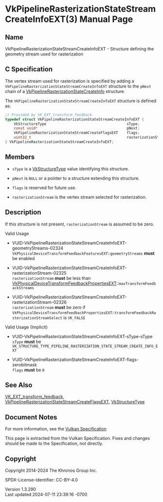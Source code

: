 # VkPipelineRasterizationStateStreamCreateInfoEXT(3) Manual Page

## Name

VkPipelineRasterizationStateStreamCreateInfoEXT - Structure defining the
geometry stream used for rasterization



## <a href="#_c_specification" class="anchor"></a>C Specification

The vertex stream used for rasterization is specified by adding a
`VkPipelineRasterizationStateStreamCreateInfoEXT` structure to the
`pNext` chain of a
[VkPipelineRasterizationStateCreateInfo](https://registry.khronos.org/vulkan/specs/1.3-extensions/man/html/VkPipelineRasterizationStateCreateInfo.html)
structure.

The `VkPipelineRasterizationStateStreamCreateInfoEXT` structure is
defined as:

``` c
// Provided by VK_EXT_transform_feedback
typedef struct VkPipelineRasterizationStateStreamCreateInfoEXT {
    VkStructureType                                     sType;
    const void*                                         pNext;
    VkPipelineRasterizationStateStreamCreateFlagsEXT    flags;
    uint32_t                                            rasterizationStream;
} VkPipelineRasterizationStateStreamCreateInfoEXT;
```

## <a href="#_members" class="anchor"></a>Members

- `sType` is a [VkStructureType](https://registry.khronos.org/vulkan/specs/1.3-extensions/man/html/VkStructureType.html) value identifying
  this structure.

- `pNext` is `NULL` or a pointer to a structure extending this
  structure.

- `flags` is reserved for future use.

- `rasterizationStream` is the vertex stream selected for rasterization.

## <a href="#_description" class="anchor"></a>Description

If this structure is not present, `rasterizationStream` is assumed to be
zero.

Valid Usage

- <a
  href="#VUID-VkPipelineRasterizationStateStreamCreateInfoEXT-geometryStreams-02324"
  id="VUID-VkPipelineRasterizationStateStreamCreateInfoEXT-geometryStreams-02324"></a>
  VUID-VkPipelineRasterizationStateStreamCreateInfoEXT-geometryStreams-02324  
  `VkPhysicalDeviceTransformFeedbackFeaturesEXT`::`geometryStreams`
  **must** be enabled

- <a
  href="#VUID-VkPipelineRasterizationStateStreamCreateInfoEXT-rasterizationStream-02325"
  id="VUID-VkPipelineRasterizationStateStreamCreateInfoEXT-rasterizationStream-02325"></a>
  VUID-VkPipelineRasterizationStateStreamCreateInfoEXT-rasterizationStream-02325  
  `rasterizationStream` **must** be less than
  [VkPhysicalDeviceTransformFeedbackPropertiesEXT](https://registry.khronos.org/vulkan/specs/1.3-extensions/man/html/VkPhysicalDeviceTransformFeedbackPropertiesEXT.html)::`maxTransformFeedbackStreams`

- <a
  href="#VUID-VkPipelineRasterizationStateStreamCreateInfoEXT-rasterizationStream-02326"
  id="VUID-VkPipelineRasterizationStateStreamCreateInfoEXT-rasterizationStream-02326"></a>
  VUID-VkPipelineRasterizationStateStreamCreateInfoEXT-rasterizationStream-02326  
  `rasterizationStream` **must** be zero if
  `VkPhysicalDeviceTransformFeedbackPropertiesEXT`::`transformFeedbackRasterizationStreamSelect`
  is `VK_FALSE`

Valid Usage (Implicit)

- <a
  href="#VUID-VkPipelineRasterizationStateStreamCreateInfoEXT-sType-sType"
  id="VUID-VkPipelineRasterizationStateStreamCreateInfoEXT-sType-sType"></a>
  VUID-VkPipelineRasterizationStateStreamCreateInfoEXT-sType-sType  
  `sType` **must** be
  `VK_STRUCTURE_TYPE_PIPELINE_RASTERIZATION_STATE_STREAM_CREATE_INFO_EXT`

- <a
  href="#VUID-VkPipelineRasterizationStateStreamCreateInfoEXT-flags-zerobitmask"
  id="VUID-VkPipelineRasterizationStateStreamCreateInfoEXT-flags-zerobitmask"></a>
  VUID-VkPipelineRasterizationStateStreamCreateInfoEXT-flags-zerobitmask  
  `flags` **must** be `0`

## <a href="#_see_also" class="anchor"></a>See Also

[VK_EXT_transform_feedback](https://registry.khronos.org/vulkan/specs/1.3-extensions/man/html/VK_EXT_transform_feedback.html),
[VkPipelineRasterizationStateStreamCreateFlagsEXT](https://registry.khronos.org/vulkan/specs/1.3-extensions/man/html/VkPipelineRasterizationStateStreamCreateFlagsEXT.html),
[VkStructureType](https://registry.khronos.org/vulkan/specs/1.3-extensions/man/html/VkStructureType.html)

## <a href="#_document_notes" class="anchor"></a>Document Notes

For more information, see the <a
href="https://registry.khronos.org/vulkan/specs/1.3-extensions/html/vkspec.html#VkPipelineRasterizationStateStreamCreateInfoEXT"
target="_blank" rel="noopener">Vulkan Specification</a>

This page is extracted from the Vulkan Specification. Fixes and changes
should be made to the Specification, not directly.

## <a href="#_copyright" class="anchor"></a>Copyright

Copyright 2014-2024 The Khronos Group Inc.

SPDX-License-Identifier: CC-BY-4.0

Version 1.3.290  
Last updated 2024-07-11 23:39:16 -0700
